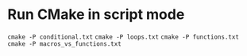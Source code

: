 # Run CMake in script mode
`cmake -P conditional.txt`
`cmake -P loops.txt`
`cmake -P functions.txt`
`cmake -P macros_vs_functions.txt`